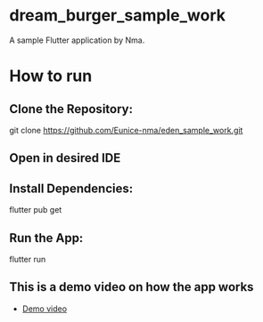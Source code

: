 # dream_burger_sample_work

A sample Flutter application by Nma.

# How to run

## Clone the Repository:
git clone https://github.com/Eunice-nma/eden_sample_work.git

## Open in desired IDE

## Install Dependencies:
flutter pub get

## Run the App:
flutter run

## This is a demo video on how the app works

- [Demo video](https://www.loom.com/share/01e6a81b9d184f69839d19f74cb965f4?sid=25001d21-3146-48c8-898d-5e7808cd3796)
